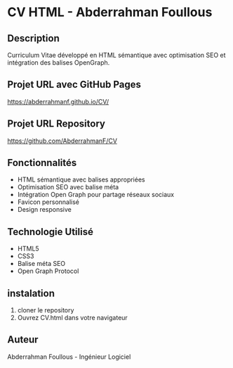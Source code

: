 # CV HTML - Abderrahman Foullous

## Description
Curriculum Vitae développé en HTML sémantique avec optimisation SEO et intégration des balises OpenGraph.

## Projet URL avec GitHub Pages
https://abderrahmanf.github.io/CV/

## Projet URL Repository
https://github.com/AbderrahmanF/CV

## Fonctionnalités 
- HTML sémantique avec balises appropriées
- Optimisation SEO avec balise méta
- Intégration Open Graph pour partage réseaux sociaux
- Favicon personnalisé
- Design responsive

## Technologie Utilisé 
- HTML5
- CSS3 
- Balise méta SEO
- Open Graph Protocol

## instalation 
1. cloner le repository
2. Ouvrez CV.html dans votre navigateur

## Auteur
Abderrahman Foullous - Ingénieur Logiciel